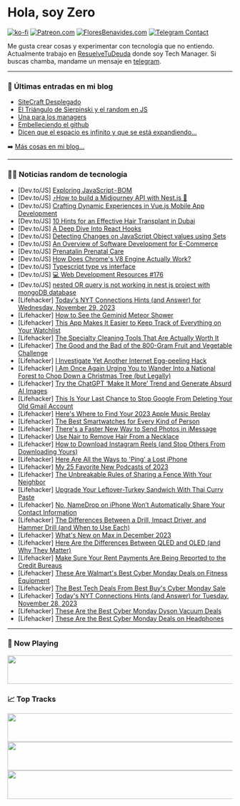 # Hola, soy Zero

[![ko-fi](https://ko-fi.com/img/githubbutton_sm.svg)](https://ko-fi.com/J3J4N0LUK)
[![Patreon.com](https://img.shields.io/endpoint.svg?url=https%3A%2F%2Fshieldsio-patreon.vercel.app%2Fapi%3Fusername%3Dzerodragon%26type%3Dpatrons&style=for-the-badge)](https://patreon.com/zerodragon)
[![FloresBenavides.com](https://img.shields.io/website?down_message=oops&label=MiBlog&style=for-the-badge&up_message=online&url=https%3A%2F%2Ffloresbenavides.com)](https://floresbenavides.com)
[![Telegram Contact](https://img.shields.io/badge/escr%C3%ADbeme-ZeroDragon-%2326A5E4?style=for-the-badge&logo=telegram)](https://t.me/zerodragon)

Me gusta crear cosas y experimentar con tecnología que no entiendo.
Actualmente trabajo en [ResuelveTuDeuda](http://github.com/resuelve) donde soy Tech Manager.
Si buscas chamba, mandame un mensaje en [telegram](https://t.me/zerodragon).

---

### 📕 Últimas entradas en mi blog
<!-- BLOG-POST-LIST:START -->
- [SiteCraft Desplegado](https://floresbenavides.com/sitecraft-desplegado/)
- [El Triángulo de Sierpinski y el random en JS](https://floresbenavides.com/el-triangulo-de-sierpinski-y-el-random-en-js/)
- [Una para los managers](https://floresbenavides.com/una-para-los-managers/)
- [Embelleciendo el github](https://floresbenavides.com/embelleciendo-el-github/)
- [Dicen que el espacio es infinito y que se está expandiendo…](https://floresbenavides.com/dicen-que-el-espacio-es-infinito-y-que-se-esta-expandiendo/)
<!-- BLOG-POST-LIST:END -->

➡️ [Más cosas en mi blog...](https://floresbenavides.com)

---

### 👨‍💻 Noticias random de tecnología
<!-- TECH-POSTS:START -->
- [Dev.to/JS] [Exploring JavaScript - BOM](https://dev.to/nhannguyendevjs/exploring-javascript-bom-54hc)
- [Dev.to/JS] [⤴️How to build a Midjourney API with Nest.js 🚀](https://dev.to/confidentai/how-to-build-unofficial-midjourney-api-with-nestjs-1lnd)
- [Dev.to/JS] [Crafting Dynamic Experiences in Vue.js Mobile App Development](https://dev.to/vtnetzwelt/crafting-dynamic-experiences-in-vuejs-mobile-app-development-fpi)
- [Dev.to/JS] [10 Hints for an Effective Hair Transplant in Dubai](https://dev.to/misbahdynamicclinic/10-hints-for-an-effective-hair-transplant-in-dubai-g05)
- [Dev.to/JS] [A Deep Dive Into React Hooks](https://dev.to/eskay/a-deep-dive-into-react-hooks-19lc)
- [Dev.to/JS] [Detecting Changes on JavaScript Object values using Sets](https://dev.to/kipyegonline/detecting-changes-on-javascript-object-values-using-sets-1k2f)
- [Dev.to/JS] [An Overview of Software Development for E-Commerce](https://dev.to/dchi9182/an-overview-of-software-development-for-e-commerce-52a2)
- [Dev.to/JS] [Prenatalin Prenatal Care](https://dev.to/sarker360/prenatalinprenatal-care-56og)
- [Dev.to/JS] [How Does Chrome&#39;s V8 Engine Actually Work?](https://dev.to/mainak0907/how-does-chromes-v8-engine-actually-work-4c2h)
- [Dev.to/JS] [Typescript type vs interface](https://dev.to/manthanank/typescript-type-vs-interface-2gf)
- [Dev.to/JS] [💻 Web Development Resources #176](https://dev.to/vincenius/web-development-resources-176-74n)
- [Dev.to/JS] [nested OR query is not working in nest js project with mongoDB database](https://dev.to/aayushi2501/nested-or-query-is-not-working-in-nest-js-project-with-mongodb-database-2b8k)
- [Lifehacker] [Today&#39;s NYT Connections Hints &lpar;and Answer&rpar; for Wednesday, November 29, 2023](https://lifehacker.com/entertainment/nyt-connections-answer-today-november-29-2023)
- [Lifehacker] [How to See the Geminid Meteor Shower](https://lifehacker.com/science/how-to-see-the-geminid-meteor-shower)
- [Lifehacker] [This App Makes It Easier to Keep Track of Everything on Your Watchlist](https://lifehacker.com/tech/justwatch-app-keep-track-of-watchlist)
- [Lifehacker] [The Specialty Cleaning Tools That Are Actually Worth It](https://lifehacker.com/home/kitchen-bathroom-cleaning-tools-worth-splurging-on)
- [Lifehacker] [The Good and the Bad of the 800-Gram Fruit and Vegetable Challenge](https://lifehacker.com/health/800-gram-challenge)
- [Lifehacker] [I Investigate Yet Another Internet Egg-peeling Hack](https://lifehacker.com/food-drink/best-way-to-peel-an-egg)
- [Lifehacker] [I Am Once Again Urging You to Wander Into a National Forest to Chop Down a Christmas Tree &lpar;but Legally&rpar;](https://lifehacker.com/money/cut-your-own-christmas-tree-from-a-national-forest)
- [Lifehacker] [Try the ChatGPT ‘Make It More’ Trend and Generate Absurd AI Images](https://lifehacker.com/tech/chat-gpt-make-it-more-ai-images-trend)
- [Lifehacker] [This Is Your Last Chance to Stop Google From Deleting Your Old Gmail Account](https://lifehacker.com/tech/stop-google-from-deleting-your-old-gmail-account)
- [Lifehacker] [Here&#39;s Where to Find Your 2023 Apple Music Replay](https://lifehacker.com/tech/2023-apple-music-replay)
- [Lifehacker] [The Best Smartwatches for Every Kind of Person](https://lifehacker.com/best-smartwatches-1850963556)
- [Lifehacker] [There&#39;s a Faster New Way to Send Photos in iMessage](https://lifehacker.com/tech/send-photos-faster-imessage)
- [Lifehacker] [Use Nair to Remove Hair From a Necklace](https://lifehacker.com/home/remove-hair-from-necklace)
- [Lifehacker] [How to Download Instagram Reels &lpar;and Stop Others From Downloading Yours&rpar;](https://lifehacker.com/tech/how-to-download-instagram-reels)
- [Lifehacker] [Here Are All the Ways to &#39;Ping&#39; a Lost iPhone](https://lifehacker.com/here-are-all-the-ways-to-ping-a-lost-iphone-1847981845)
- [Lifehacker] [My 25 Favorite New Podcasts of 2023](https://lifehacker.com/entertainment/best-podcasts-2023)
- [Lifehacker] [The Unbreakable Rules of Sharing a Fence With Your Neighbor](https://lifehacker.com/home/rules-of-sharing-a-fence-with-neighbors)
- [Lifehacker] [Upgrade Your Leftover-Turkey Sandwich With Thai Curry Paste](https://lifehacker.com/food-drink/thai-curry-turkey-sandwich-recipe)
- [Lifehacker] [No, NameDrop on iPhone Won’t Automatically Share Your Contact Information](https://lifehacker.com/tech/how-namedrop-on-iphone-works)
- [Lifehacker] [The Differences Between a Drill, Impact Driver, and Hammer Drill &lpar;and When to Use Each&rpar;](https://lifehacker.com/home/drill-hammer-drill-impact-driver)
- [Lifehacker] [What&#39;s New on Max in December 2023](https://lifehacker.com/entertainment/max-december-2023)
- [Lifehacker] [Here Are the Differences Between QLED and OLED &lpar;and Why They Matter&rpar;](https://lifehacker.com/tech/qled-vs-oled-whats-the-difference-and-which-is-better)
- [Lifehacker] [Make Sure Your Rent Payments Are Being Reported to the Credit Bureaus](https://lifehacker.com/money/report-rent-payments-to-credit-bureaus)
- [Lifehacker] [These Are Walmart&#39;s Best Cyber Monday Deals on Fitness Equipment](https://lifehacker.com/health/best-walmart-cyber-monday-fitness-deals)
- [Lifehacker] [The Best Tech Deals From Best Buy&#39;s Cyber Monday Sale](https://lifehacker.com/tech/tech-deals-best-buy-cyber-monday-sale)
- [Lifehacker] [Today&#39;s NYT Connections Hints &lpar;and Answer&rpar; for Tuesday, November 28, 2023](https://lifehacker.com/entertainment/nyt-connections-answer-today-november-28-2023)
- [Lifehacker] [These Are the Best Cyber Monday Dyson Vacuum Deals](https://lifehacker.com/home/best-cyber-monday-dyson-vacuum-deals)
- [Lifehacker] [These Are the Best Cyber Monday Deals on Headphones](https://lifehacker.com/tech/best-cyber-monday-deals-headphones-earbuds)<!-- TECH-POSTS:END -->

---

### 🎵 Now Playing
<a href="https://spotify-now-playing-dun.vercel.app/now-playing?open"><img src="https://spotify-now-playing-dun.vercel.app/now-playing" width="540" height="64"></a>

### 📈 Top Tracks
<a href="https://spotify-now-playing-dun.vercel.app/top-tracks?i=1&open"><img src="https://spotify-now-playing-dun.vercel.app/top-tracks?i=1" width="540" height="64"></a>
<a href="https://spotify-now-playing-dun.vercel.app/top-tracks?i=2&open"><img src="https://spotify-now-playing-dun.vercel.app/top-tracks?i=2" width="540" height="64"></a>
<a href="https://spotify-now-playing-dun.vercel.app/top-tracks?i=3&open"><img src="https://spotify-now-playing-dun.vercel.app/top-tracks?i=3" width="540" height="64"></a>
